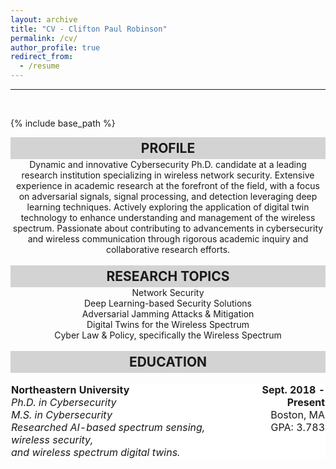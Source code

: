 ```yaml
---
layout: archive
title: "CV - Clifton Paul Robinson"
permalink: /cv/
author_profile: true
redirect_from:
  - /resume
---
```

<hr>
<br>

{% include base_path %}

<div align="center" style="background-color: lightgrey; padding: 5px 10px;">
  <h2 style="margin: 0;">PROFILE</h2>
</div>
<div align="center">
  Dynamic and innovative Cybersecurity Ph.D. candidate at a leading research institution
  specializing in wireless network security. Extensive experience in academic research at the
    forefront of the field, with a focus on adversarial signals, signal processing, and detection
  leveraging deep learning techniques. Actively exploring the application of digital twin
  technology to enhance understanding and management of the wireless spectrum. Passionate
  about contributing to advancements in cybersecurity and wireless communication through
  rigorous academic inquiry and collaborative research efforts.
</div>
<br>
<div align="center" style="background-color: lightgrey; padding: 5px 10px;">
  <h2 style="margin: 0;">RESEARCH TOPICS</h2>
</div>
<div align="center">
  Network Security<br>
  Deep Learning-based Security Solutions<br>
  Adversarial Jamming Attacks & Mitigation<br>
  Digital Twins for the Wireless Spectrum<br>
  Cyber Law & Policy, specifically the Wireless Spectrum
</div>
<br>
<div align="center" style="background-color: lightgrey; padding: 5px 10px;">
  <h2 style="margin: 0;">EDUCATION</h2>
</div>
<div align="center">
<table cellpadding="0" cellspacing="0" border="0" style="background-color: white; border-collapse: collapse;">
  <tr>
    <td style="text-align: left; padding: 0; border: 1px solid white; vertical-align: top;">
      <strong>Northeastern University</strong><br>
      <i>Ph.D. in Cybersecurity<br>
      M.S. in Cybersecurity<br>
      Researched AI-based spectrum sensing, wireless security,<br>
      and wireless spectrum digital twins.</i>
    </td>
    <td style="text-align: right; padding: 0; border: 1px solid white; vertical-align: top;">
      <strong>Sept. 2018 - Present</strong><br>
      Boston, MA<br>
      GPA: 3.783<br><br>
    </td>
  </tr>
</table>


</div>
